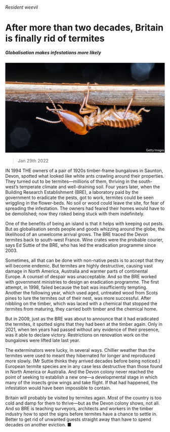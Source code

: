 ###### Resident weevil

# After more than two decades, Britain is finally rid of termites 

##### Globalisation makes infestations more likely 

![image](images/20220129_brp503.jpg) 

> Jan 29th 2022 

IN 1994 THE owners of a pair of 1920s timber-frame bungalows in Saunton, Devon, spotted what looked like white ants crawling around their properties. They turned out to be termites—millions of them, thriving in the south-west’s temperate climate and well-draining soil. Four years later, when the Building Research Establishment (BRE), a laboratory paid by the government to eradicate the pests, got to work, termites could be seen wriggling in the flower-beds. No soil or wood could leave the site, for fear of spreading the infestation. The owners had feared their homes would have to be demolished; now they risked being stuck with them indefinitely.

One of the benefits of being an island is that it helps with keeping out pests. But as globalisation sends people and goods whizzing around the globe, the likelihood of an unwelcome arrival grows. The BRE traced the Devon termites back to south-west France. Wine crates were the probable courier, says Ed Suttie of the BRE, who has led the eradication programme since 2003.


Sometimes, all that can be done with non-native pests is to accept that they will become endemic. But termites are highly destructive, causing vast damage in North America, Australia and warmer parts of continental Europe. A counsel of despair was unacceptable. And so the BRE worked with government ministries to design an eradication programme. The first attempt, in 1998, failed because the bait was insufficiently tempting. Another the following year, which used aged, untreated wood from Scots pines to lure the termites out of their nest, was more successful. After nibbling on the timber, which was laced with a chemical that stopped the termites from maturing, they carried both timber and the chemical home.

But in 2009, just as the BRE was about to announce that it had eradicated the termites, it spotted signs that they had been at the timber again. Only in 2021, when ten years had passed without any evidence of their presence, was it able to declare victory. Restrictions on renovation work on the bungalows were lifted late last year.

The exterminators were lucky, in several ways. Chillier weather than the termites were used to meant they hibernated for longer and reproduced more slowly. (Mr Suttie thinks they arrived decades before being noticed.) European termite species are in any case less destructive than those found in North America or Australia. And the Devon colony never reached the point of seeking to establish a new one—a developmental stage in which many of the insects grow wings and take flight. If that had happened, the infestation would have been impossible to contain.

Britain will probably be visited by termites again. Most of the country is too cold and damp for them to thrive—but as the Devon colony shows, not all. And so BRE is teaching surveyors, architects and workers in the timber industry how to spot the signs before termites have a chance to settle in. Better to get rid of unwanted guests straight away than have to spend decades on another eviction. ■

